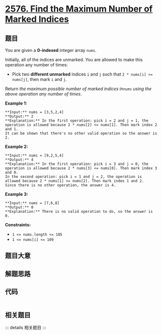 # [2576. Find the Maximum Number of Marked Indices](https://leetcode.com/problems/find-the-maximum-number-of-marked-indices)

## 题目

You are given a **0-indexed** integer array `nums`.

Initially, all of the indices are unmarked. You are allowed to make this
operation any number of times:

  * Pick two **different unmarked** indices `i` and `j` such that `2 * nums[i] <= nums[j]`, then mark `i` and `j`.

Return _the maximum possible number of marked indices in`nums` using the above
operation any number of times_.



**Example 1:**

    
    
    **Input:** nums = [3,5,2,4]
    **Output:** 2
    **Explanation:** In the first operation: pick i = 2 and j = 1, the operation is allowed because 2 * nums[2] <= nums[1]. Then mark index 2 and 1.
    It can be shown that there's no other valid operation so the answer is 2.
    

**Example 2:**

    
    
    **Input:** nums = [9,2,5,4]
    **Output:** 4
    **Explanation:** In the first operation: pick i = 3 and j = 0, the operation is allowed because 2 * nums[3] <= nums[0]. Then mark index 3 and 0.
    In the second operation: pick i = 1 and j = 2, the operation is allowed because 2 * nums[1] <= nums[2]. Then mark index 1 and 2.
    Since there is no other operation, the answer is 4.
    

**Example 3:**

    
    
    **Input:** nums = [7,6,8]
    **Output:** 0
    **Explanation:** There is no valid operation to do, so the answer is 0.
    
    



**Constraints:**

  * `1 <= nums.length <= 105`
  * `1 <= nums[i] <= 109`




## 题目大意

## 解题思路

## 代码

```javascript

```

## 相关题目

::: details 相关题目
:::
